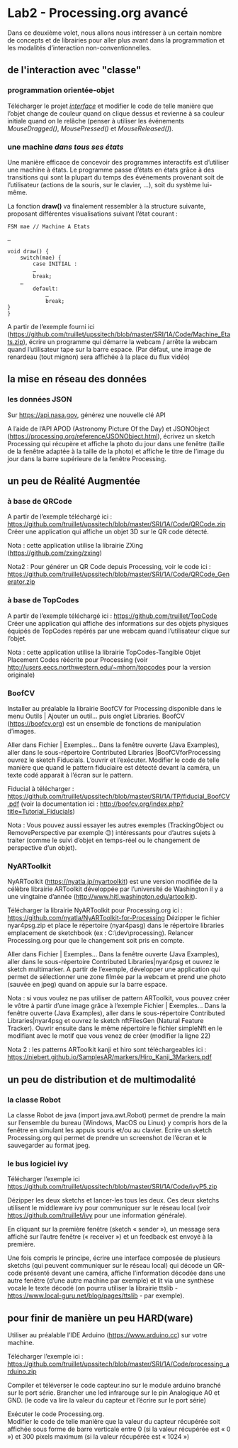 # Lab2 - Processing.org avancé
Dans ce deuxième volet, nous allons nous intéresser à un certain nombre de concepts et de librairies pour aller plus avant dans la programmation et les modalités d’interaction non-conventionnelles.

## de l'interaction avec "classe"
### programmation orientée-objet
Télécharger le projet *[interface](https://github.com/truillet/upssitech/blob/master/SRI/1A/Code/Gestion_Objets.zip)* et modifier le code de telle manière que l’objet change de couleur quand on clique dessus et revienne à sa couleur initiale quand on le relâche (penser à utiliser les événements *MouseDragged()*, *MousePressed()* et *MouseReleased()*).

### une machine *dans tous ses états*
Une manière efficace de concevoir des programmes interactifs est d’utiliser une machine à états. Le programme passe d’états en états grâce à des transitions qui sont la plupart du temps des événements provenant soit de l’utilisateur (actions de la souris, sur le clavier, …), soit du système lui-même.

La fonction **draw()** va finalement ressembler à la structure suivante, proposant différentes visualisations suivant l’état courant :
```
FSM mae // Machine A Etats

…

void draw() {
	switch(mae) {
		case INITIAL :
		…
		break;
	…
		default:
			…
			break;
}
}
```

A partir de l’exemple fourni ici	 (https://github.com/truillet/upssitech/blob/master/SRI/1A/Code/Machine_Etats.zip), écrire un programme qui démarre la webcam / arrête la webcam quand l’utilisateur tape sur la barre espace. (Par défaut, une image de renardeau (tout mignon) sera affichée à la place du flux vidéo)

## la mise en réseau des données
### les données JSON
Sur https://api.nasa.gov, générez une nouvelle clé API

A l’aide de l’API APOD (Astronomy Picture Of the Day) et JSONObject	 (https://processing.org/reference/JSONObject.html), écrivez un sketch Processing qui récupère et affiche la photo du jour dans une fenêtre (taille de la fenêtre adaptée à la taille de la photo) et affiche le titre de l’image du jour dans la barre supérieure de la fenêtre Processing.

## un peu de Réalité Augmentée
### à base de QRCode
A partir de l’exemple téléchargé ici :	 https://github.com/truillet/upssitech/blob/master/SRI/1A/Code/QRCode.zip
Créer une application qui affiche un objet 3D sur le QR code détecté.

Nota : cette application utilise la librairie ZXing (https://github.com/zxing/zxing)

Nota2 : Pour générer un QR Code depuis Processing, voir le code ici : https://github.com/truillet/upssitech/blob/master/SRI/1A/Code/QRCode_Generator.zip

### à base de TopCodes
A partir de l’exemple téléchargé ici : https://github.com/truillet/TopCode
Créer une application qui affiche des informations sur des objets physiques équipés de TopCodes repérés par une webcam quand l’utilisateur clique sur l’objet.

Nota : cette application utilise la librairie TopCodes-Tangible Objet Placement Codes réécrite pour Processing (voir http://users.eecs.northwestern.edu/~mhorn/topcodes pour la version originale)

### BoofCV
Installer au préalable la librairie BoofCV for Processing disponible dans le menu Outils | Ajouter un outil… puis onglet Libraries. BoofCV (https://boofcv.org) est un ensemble de fonctions de manipulation d’images.

Aller dans Fichier | Exemples… Dans la fenêtre ouverte (Java Examples), aller dans le sous-répertoire Contributed Libraries |BoofCVforProcessing ouvrez le sketch Fiducials. L’ouvrir et l’exécuter. 
Modifier le code de telle manière que quand le pattern fiduciaire est détecté devant la caméra, un texte codé apparait à l’écran sur le pattern.

Fiducial à télécharger :	 https://github.com/truillet/upssitech/blob/master/SRI/1A/TP/fiducial_BoofCV.pdf (voir la documentation ici : http://boofcv.org/index.php?title=Tutorial_Fiducials)

Nota : Vous pouvez aussi essayer les autres exemples (TrackingObject ou RemovePerspective par exemple 😉) intéressants pour d’autres sujets à traiter (comme le suivi d’objet en temps-réel ou le changement de perspective d’un objet).


### NyARToolkit
NyARToolkit (https://nyatla.jp/nyartoolkit) est une version modifiée de la célèbre librairie ARToolkit développée par l’université de Washington il y a une vingtaine d’année	 (http://www.hitl.washington.edu/artoolkit).

Télécharger la librairie NyARToolkit pour Processing.org ici : https://github.com/nyatla/NyARToolkit-for-Processing
Dézipper le fichier nyar4psg.zip et place le répertoire (nyar4pasg) dans le répertoire libraries emplacement de sketchbook (ex : C:\dev\processing). Relancer Processing.org pour que le changement soit pris en compte.

Aller dans Fichier | Exemples… Dans la fenêtre ouverte (Java Examples), aller dans le sous-répertoire Contributed Libraries|nyar4psg et ouvrez le sketch multimarker. 
A partir de l’exemple, développer une application qui permet de sélectionner une zone filmée par la webcam et prend une photo (sauvée en jpeg) quand on appuie sur la barre espace.

Nota : si vous voulez ne pas utiliser de pattern ARToolkit, vous pouvez créer le vôtre à partir d’une image grâce à l’exemple Fichier | Exemples… Dans la fenêtre ouverte (Java Examples), aller dans le sous-répertoire Contributed Libraries|nyar4psg et ouvrez le sketch nftFilesGen (Natural Feature Tracker). Ouvrir ensuite dans le même répertoire le fichier simpleNft en le modifiant avec le motif que vous venez de créer (modifier la ligne 22)

Nota 2 : les patterns ARToolkit kanji et hiro sont téléchargeables ici :	 https://niebert.github.io/SamplesAR/markers/Hiro_Kanji_3Markers.pdf

## un peu de distribution et de multimodalité
### la classe Robot
La classe Robot de java (import java.awt.Robot) permet de prendre la main sur l’ensemble du bureau (Windows, MacOS ou Linux) y compris hors de la fenêtre en simulant les appuis souris et/ou au clavier.
Ecrire un sketch Processing.org qui permet de prendre un screenshot de l’écran et le sauvegarder au format jpeg.

### le bus logiciel ivy
Télécharger l’exemple ici	 https://github.com/truillet/upssitech/blob/master/SRI/1A/Code/ivyP5.zip

Dézipper les deux sketchs et lancer-les tous les deux. Ces deux sketchs utilisent le middleware ivy pour communiquer sur le réseau local (voir https://github.com/truillet/ivy pour une information générale).

En cliquant sur la première fenêtre (sketch « sender »), un message sera affiché sur l’autre fenêtre (« receiver ») et un feedback est envoyé à la première.

Une fois compris le principe, écrire une interface composée de plusieurs sketchs (qui peuvent communiquer sur le réseau local) qui décode un QR-code présenté devant une caméra, affiche l’information décodée dans une autre fenêtre (d’une autre machine par exemple) et lit via une synthèse vocale le texte décodé (on pourra utiliser la librairie ttslib - https://www.local-guru.net/blog/pages/ttslib - par exemple).

## pour finir de manière un peu HARD(ware)
Utiliser au préalable l’IDE Arduino (https://www.arduino.cc) sur votre machine.

Télécharger l’exemple ici :	 https://github.com/truillet/upssitech/blob/master/SRI/1A/Code/processing_arduino.zip

Compiler et téléverser le code capteur.ino sur le module arduino branché sur le port série. Brancher une led infrarouge sur le pin Analogique A0 et GND. (le code va lire la valeur du capteur et l’écrire sur le port série)

Exécuter le code Processing.org. 	
Modifier le code de telle manière que la valeur du capteur récupérée soit affichée sous forme de barre verticale entre 0 (si la valeur récupérée est « 0 ») et 300 pixels maximum (si la valeur récupérée est « 1024 »)

